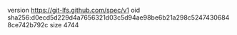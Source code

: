 version https://git-lfs.github.com/spec/v1
oid sha256:d0ecd5d229d4a7656321d03c5d94ae98be6b21a298c52474306848ce742b792c
size 4744
